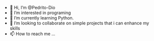 - 👋 Hi, I’m @Pedrito-Dio
- 👀 I’m interested in programing
- 🌱 I’m currently learning Python.
- 💞️ I’m looking to collaborate on simple projects that i can enhance my skills
- 📫 How to reach me ...

<!---
Pedrito-Dio/Pedrito-Dio is a ✨ special ✨ repository because its `README.md` (this file) appears on your GitHub profile.
You can click the Preview link to take a look at your changes.
--->
